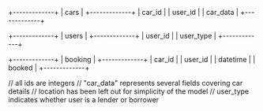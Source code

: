 +-------------+
| cars        |
+-------------+
| car_id      |
| user_id     | 
| car_data    |
+-------------+

+-------------+
| users       |
+-------------+
| user_id     | 
| user_type   |
+-------------+

+-------------+
| booking     |
+-------------+
| car_id      | 
| user_id     | 
| datetime    |
| booked      | 
+-------------+

// all ids are integers
// "car_data" represents several fields covering car details
// location has been left out for simplicity of the model
// user_type indicates whether user is a lender or borrower